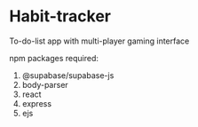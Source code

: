 # Habit-tracker
To-do-list app with multi-player gaming interface

npm packages required:
1) @supabase/supabase-js
2) body-parser
3) react
4) express
5) ejs

